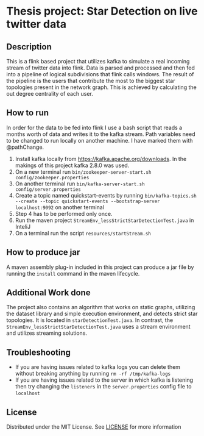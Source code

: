 # Thesis project: Star Detection on live twitter data

## Description
This is a flink based project that utilizes kafka to simulate a real incoming stream of twitter data into flink.
Data is parsed and processed and then fed into a pipeline of logical subdivisions that flink calls windows. The result of the pipeline
is the users that contribute the most to the biggest star topologies present in the network graph. This is achieved by calculating the out degree centrality of each user.

## How to run
In order for the data to be fed into flink I use a bash script that reads a months worth of data and writes it to the kafka stream.
Path variables need to be changed to run locally on another machine. I have marked them with @pathChange.

1. Install kafka locally from https://kafka.apache.org/downloads. In the makings of this project kafka 2.8.0 was used.
1. On a new terminal run `bin/zookeeper-server-start.sh config/zookeeper.properties`
1. On another terminal run `bin/kafka-server-start.sh config/server.properties`
1. Create a topic named quickstart-events by running `bin/kafka-topics.sh --create --topic quickstart-events --bootstrap-server localhost:9092` on another terminal
1. Step 4 has to be performed only once.
1. Run the maven project `StreamEnv_lessStrictStarDetectionTest.java` in InteliJ
1. On a terminal run the script `resources/startStream.sh`

## How to produce jar
A maven assembly plug-in included in this project can produce a jar file by running the `install` command in the maven lifecycle.
## Additional Work done
The project also contains an algorithm that works on static graphs, utilizing the dataset library and simple execution environment, and detects strict star topologies. It is located in
`starDetectionTest.java`. In contrast, the `StreamEnv_lessStrictStarDetectionTest.java` uses a stream environment and utilizes streaming solutions. 

## Troubleshooting 
* If you are having issues related to kafka logs you can delete them without breaking anything by running `rm -rf /tmp/kafka-logs`
* If you are having issues related to the server in which kafka is listening then try changing the `listeners` in the `server.properties` config file to `localhost`

## License
Distributed under the MIT License. See [LICENSE](https://opensource.org/licenses/MIT) for more information

